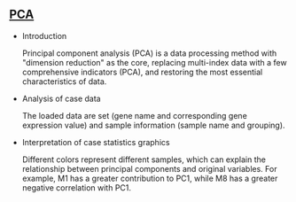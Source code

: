 ## [PCA](/basic/pca)

- Introduction

  Principal component analysis (PCA) is a data processing method with "dimension reduction" as the core, replacing
  multi-index data with a few comprehensive indicators (PCA), and restoring the most essential characteristics of data.

- Analysis of case data

  The loaded data are set (gene name and corresponding gene expression value) and sample information (sample name and
  grouping).

- Interpretation of case statistics graphics

  Different colors represent different samples, which can explain the relationship between principal components and
  original variables. For example, M1 has a greater contribution to PC1, while M8 has a greater negative correlation
  with PC1.


